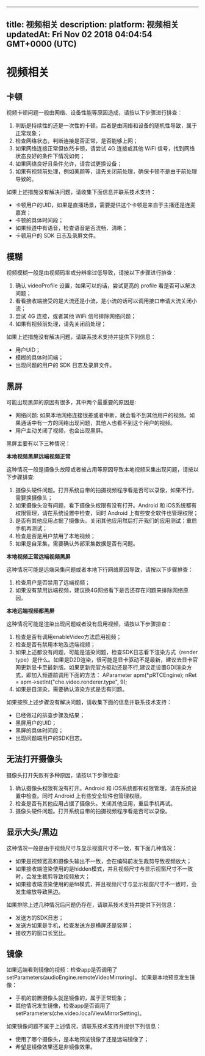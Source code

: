 
---
title: 视频相关
description: 
platform: 视频相关
updatedAt: Fri Nov 02 2018 04:04:54 GMT+0000 (UTC)
---
# 视频相关
## 卡顿
视频卡顿问题一般由网络、设备性能等原因造成，请按以下步骤进行排查：

1. 判断是持续性的还是一次性的卡顿。后者是由网络和设备的随机性导致，属于正常现象；
2. 检查网络状态，判断连接是否正常，是否能够上网；
3. 如果网络连接正常但依然卡顿，请尝试 4G 连接或其他 WiFi 信号，找到网络状态良好的条件下情况如何；
4. 如果网络良好且条件允许，请尝试更换设备；
5. 如果有视频前处理，例如美颜等，请先关闭前处理，确保卡顿不是由于前处理导致的。

如果上述措施没有解决问题，请收集下面信息并联系技术支持：

* 卡顿用户的UID，如果是直播场景，需要提供这个卡顿是来自于主播还是连麦嘉宾；
* 卡顿的具体时间段；
* 如果频道中有语音，检查语音是否流畅、清晰；
* 卡顿用户的 SDK 日志及录屏文件。

## 模糊
视频模糊一般是由视频码率或分辨率过低导致，请按以下步骤进行排查：

1. 确认 videoProfile 设置，如果可以的话，尝试更高的 profile 看是否可以解决问题；
2. 看看接收端接受的是大流还是小流，是小流的话可以调用接口申请大流关闭小流；
3. 尝试 4G 连接，或者其他 WiFi 信号排除网络问题；
4. 如果有视频前处理，请先关闭前处理； 

如果上述措施没有解决问题，请联系技术支持并提供下列信息：

* 用户UID；
* 模糊的具体时间端；
* 出现问题的用户的 SDK 日志及录屏文件。

## 黑屏
可能出现黑屏的原因有很多，其中两个最重要的原因是:

* 网络问题: 如果本地网络连接很差或者中断，就会看不到其他用户的视频。如果通话中有一方的网络出现问题，其他人也看不到这个用户的视频。
* 用户主动关闭了视频，也会出现黑屏。

黑屏主要有以下三种情况：

**本地视频黑屏远端视频正常**

这种情况一般是摄像头故障或者被占用等原因导致本地视频采集出现问题，请按以下步骤排查:

1. 摄像头硬件问题。打开系统自带的拍摄视频程序看是否可以录像，如果不行，需要换摄像头；
2. 如果摄像头没有问题，看下摄像头权限有没有打开。Android 和 iOS系统都有权限管理，请在系统设置中检查，同时 Android 上有些安全软件也管理权限；
3. 是否有其他应用占据了摄像头。关闭其他应用然后打开我们的应用测试；重启手机再测试；
4. 检查是否是用户禁用了本地视频；
5. 如果是自采集，需要确认外部采集数据是否有问题。

**本地视频正常远端视频黑屏**

这种情况可能是远端采集问题或者本地下行网络原因导致，请按以下步骤排查：

1. 检查用户是否禁用了远端视频；
2. 如果没有禁用远端视频，建议换4G网络看下是否还存在问题来排除网络原因。

**本地远端视频都黑屏**

这种情况可能是渲染出现问题或者没有启用视频，请按以下步骤排查：

1. 检查是否有调用enableVideo方法启用视频；
2. 检查是否有禁用本地及远端视频；
3. 如果上述都没有问题，可能是渲染问题，检查SDK日志看下渲染方式（render type）是什么。如果是D2D渲染，很可能是显卡驱动不是最新，建议去显卡官网更新显卡至最新版。如果更新完官方驱动还是不行,建议走设置GDI渲染方式，即加入频道前调用下面的方法：
AParameter apm(*pRTCEngine);
nRet = apm->setInt("che.video.renderer.type", 9);
5. 如果是自渲染，需要确认渲染方式是否有问题。

如果按照上述步骤没有解决问题，请收集下面的信息并联系技术支持：

* 已经做过的排查步骤及结果；
* 黑屏用户的UID；
* 黑屏的具体时间段；
* 出现问题端用户的SDK日志。

## 无法打开摄像头
摄像头打开失败有多种原因，请按以下步骤检查:

1. 确认摄像头权限有没有打开。Android 和 iOS系统都有权限管理，请在系统设置中检查。同时 Android 上有些安全软件也管理权限。
2. 检查是否有其他应用占据了摄像头。关闭其他应用，重启手机再试。
3. 摄像头硬件问题。打开系统自带的拍摄视频程序看是否可以录像。

## 显示大头/黑边
这种情况一般是由于视频尺寸与显示视窗尺寸不一致，有下面几种情况：

* 如果是视频宽高和摄像头输出不一致，会在编码前发生裁剪导致视频放大；
* 如果接收端渲染使用的是hidden模式，并且视频尺寸与显示视窗尺寸不一致时，会发生裁剪导致视频放大；
* 如果接收端渲染使用的是fit模式，并且视频尺寸与显示视窗尺寸不一致时，会发生缩放导致黑边。

如果排除上述几种情况后问题仍存在，请联系技术支持并提供下列信息：

* 发送方的SDK日志；
* 发送方如果是手机，检查发送方是横屏还是竖屏；
* 接收方的窗口长宽比。

## 镜像
如果远端看到镜像的视频：检查app是否调用了 setParameters(audioEngine.remoteVideoMirroring)。
如果是本地预览发生镜像：

* 手机的前置摄像头就是镜像的，属于正常现象；
* 其他情况发生镜像，检查app是否调用了 setParameters(che.video.localViewMirrorSetting)。

如果镜像问题不属于上述情况，请联系技术支持并提供下列信息：

* 使用了哪个摄像头，是本地预览镜像了还是远端镜像了；
* 希望是镜像效果还是非镜像效果。
